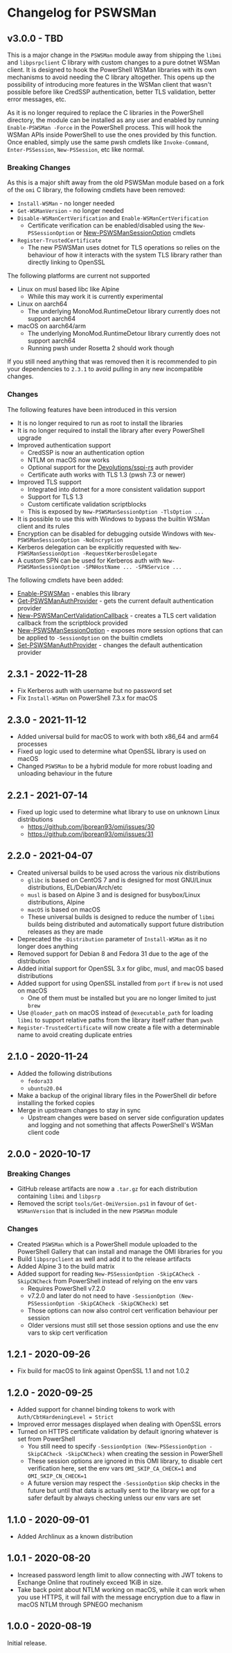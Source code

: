 # Changelog for PSWSMan

## v3.0.0 - TBD

This is a major change in the `PSWSMan` module away from shipping the `libmi` and `libpsrpclient` C library with custom changes to a pure dotnet WSMan client.
It is designed to hook the PowerShell WSMan libraries with its own mechanisms to avoid needing the C library altogether.
This opens up the possibility of introducing more features in the WSMan client that wasn't possible before like CredSSP authentication, better TLS validation, better error messages, etc.

As it is no longer required to replace the C libraries in the PowerShell directory, the module can be installed as any user and enabled by running `Enable-PSWSMan -Force` in the PowerShell process.
This will hook the WSMan APIs inside PowerShell to use the ones provided by this function.
Once enabled, simply use the same pwsh cmdlets like `Invoke-Command`, `Enter-PSSession`, `New-PSSession`, etc like normal.

### Breaking Changes

As this is a major shift away from the old PSWSMan module based on a fork of the `omi` C library, the following cmdlets have been removed:

+ `Install-WSMan` - no longer needed
+ `Get-WSManVersion` - no longer needed
+ `Disable-WSManCertVerification` and `Enable-WSManCertVerification`
  + Certificate verification can be enabled/disabled using the `New-PSSessionOption` or [New-PSWSManSessionOption](./docs/en-US/New-PSWSManSessionOption.md) cmdlets
+ `Register-TrustedCertificate`
  + The new PSWSMan uses dotnet for TLS operations so relies on the behaviour of how it interacts with the system TLS library rather than directly linking to OpenSSL

The following platforms are current not supported

+ Linux on musl based libc like Alpine
  + While this may work it is currently experimental
+ Linux on aarch64
  + The underlying MonoMod.RuntimeDetour library currently does not support aarch64
+ macOS on aarch64/arm
  + The underlying MonoMod.RuntimeDetour library currently does not support aarch64
  + Running pwsh under Rosetta 2 should work though

If you still need anything that was removed then it is recommended to pin your dependencies to `2.3.1` to avoid pulling in any new incompatible changes.

### Changes

The following features have been introduced in this version

+ It is no longer required to run as root to install the libraries
+ It is no longer required to install the library after every PowerShell upgrade
+ Improved authentication support
  + CredSSP is now an authentication option
  + NTLM on macOS now works
  + Optional support for the [Devolutions/sspi-rs](https://github.com/Devolutions/sspi-rs) auth provider
  + Certificate auth works with TLS 1.3 (pwsh 7.3 or newer)
+ Improved TLS support
  + Integrated into dotnet for a more consistent validation support
  + Support for TLS 1.3
  + Custom certificate validation scriptblocks
  + This is exposed by `New-PSWSManSessionOption -TlsOption ...`
+ It is possible to use this with Windows to bypass the builtin WSMan client and its rules
+ Encryption can be disabled for debugging outside Windows with `New-PSWSManSessionOption -NoEncryption`
+ Kerberos delegation can be explicitly requested with `New-PSWSManSessionOption -RequestKerberosDelegate`
+ A custom SPN can be used for Kerberos auth with `New-PSWSManSessionOption -SPNHostName ... -SPNService ...`

The following cmdlets have been added:

+ [Enable-PSWSMan](./docs/en-US/Enable-PSWSMan.md) - enables this library
+ [Get-PSWSManAuthProvider](./docs/en-US/Get-PSWSManAuthProvider.md) - gets the current default authentication provider
+ [New-PSWSManCertValidationCallback](./docs/en-US/New-PSWSManCertValidationCallback.md) - creates a TLS cert validation callback from the scriptblock provided
+ [New-PSWSManSessionOption](./docs/en-US/New-PSWSManSessionOption.md) - exposes more session options that can be applied to `-SessionOption` on the builtin cmdlets
+ [Set-PSWSManAuthProvider](./docs/en-US/Set-PSWSManAuthProvider.md) - changes the default authentication provider

## 2.3.1 - 2022-11-28

+ Fix Kerberos auth with username but no password set
+ Fix `Install-WSMan` on PowerShell 7.3.x for macOS

## 2.3.0 - 2021-11-12

+ Added universal build for macOS to work with both x86_64 and arm64 processes
+ Fixed up logic used to determine what OpenSSL library is used on macOS
+ Changed `PSWSMan` to be a hybrid module for more robust loading and unloading behaviour in the future

## 2.2.1 - 2021-07-14

+ Fixed up logic used to determine what library to use on unknown Linux distributions
  + https://github.com/jborean93/omi/issues/30
  + https://github.com/jborean93/omi/issues/31

## 2.2.0 - 2021-04-07

+ Created universal builds to be used across the various nix distributions
  + `glibc` is based on CentOS 7 and is designed for most GNU/Linux distributions, EL/Debian/Arch/etc
  + `musl` is based on Alpine 3 and is designed for busybox/Linux distributions, Alpine
  + `macOS` is based on macOS
  + These universal builds is designed to reduce the number of `libmi` builds being distributed and automatically support future distribution releases as they are made
+ Deprecated the `-Distribution` parameter of `Install-WSMan` as it no longer does anything
+ Removed support for Debian 8 and Fedora 31 due to the age of the distribution
+ Added initial support for OpenSSL 3.x for glibc, musl, and macOS based distributions
+ Added support for using OpenSSL installed from `port` if `brew` is not used on macOS
  + One of them must be installed but you are no longer limited to just `brew`
+ Use `@loader_path` on macOS instead of `@executable_path` for loading `libmi` to support relative paths from the library itself rather than `pwsh`
+ `Register-TrustedCertificate` will now create a file with a determinable name to avoid creating duplicate entries

## 2.1.0 - 2020-11-24

+ Added the following distributions
  + `fedora33`
  + `ubuntu20.04`
+ Make a backup of the original library files in the PowerShell dir before installing the forked copies
+ Merge in upstream changes to stay in sync
  + Upstream changes were based on server side configuration updates and logging and not something that affects PowerShell's WSMan client code

## 2.0.0 - 2020-10-17

### Breaking Changes

+ GitHub release artifacts are now a `.tar.gz` for each distribution containing `libmi` and `libpsrp`
+ Removed the script `tools/Get-OmiVersion.ps1` in favour of `Get-WSManVersion` that is included in the new `PSWSMan` module

### Changes

+ Created `PSWSMan` which is a PowerShell module uploaded to the PowerShell Gallery that can install and manage the OMI libraries for you
+ Build `libpsrpclient` as well and add it to the release artifacts
+ Added Alpine 3 to the build matrix
+ Added support for reading `New-PSSessionOption -SkipCACheck -SkipCNCheck` from PowerShell instead of relying on the env vars
  + Requires PowerShell v7.2.0
  + v7.2.0 and later do not need to have `-SessionOption (New-PSSessionOption -SkipCACheck -SkipCNCheck)` set
  + Those options can now also control cert verification behaviour per session
  + Older versions must still set those session options and use the env vars to skip cert verification

## 1.2.1 - 2020-09-26

+ Fix build for macOS to link against OpenSSL 1.1 and not 1.0.2

## 1.2.0 - 2020-09-25

+ Added support for channel binding tokens to work with `Auth/CbtHardeningLevel = Strict`
+ Improved error messages displayed when dealing with OpenSSL errors
+ Turned on HTTPS certificate validation by default ignoring whatever is set from PowerShell
  + You still need to specify `-SessionOption (New-PSSessionOption -SkipCACheck -SkipCNCheck)` when creating the session in PowerShell
  + These session options are ignored in this OMI library, to disable cert verification here, set the env vars `OMI_SKIP_CA_CHECK=1` and `OMI_SKIP_CN_CHECK=1`
  + A future version may respect the `-SessionOption` skip checks in the future but until that data is actually sent to the library we opt for a safer default by always checking unless our env vars are set

## 1.1.0 - 2020-09-01

+ Added Archlinux as a known distribution

## 1.0.1 - 2020-08-20

+ Increased password length limit to allow connecting with JWT tokens to Exchange Online that routinely exceed 1KiB in size.
+ Take back point about NTLM working on macOS, while it can work when you use HTTPS, it will fail with the message encryption due to a flaw in macOS NTLM through SPNEGO mechanism

## 1.0.0 - 2020-08-19

Initial release.
